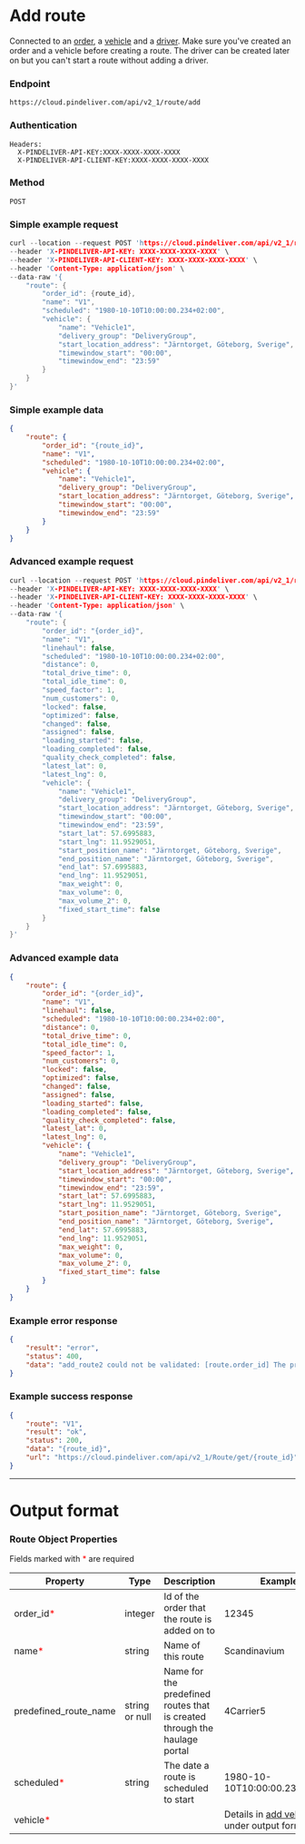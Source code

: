 # Add route

Connected to an [order](/articles/crud_order/add_order.html), a [vehicle](/articles/crud_vehicle/add_vehicle.html) and a [driver](/articles/crud_driver/add_driver.html). Make sure you've created an order and
a vehicle before creating a route. The driver can be created later on but you can't start a route without adding a driver.

### Endpoint
```
https://cloud.pindeliver.com/api/v2_1/route/add
```

### Authentication
```
Headers:
  X-PINDELIVER-API-KEY:XXXX-XXXX-XXXX-XXXX
  X-PINDELIVER-API-CLIENT-KEY:XXXX-XXXX-XXXX-XXXX
```

### Method
```
POST
```

### Simple example request
```C
curl --location --request POST 'https://cloud.pindeliver.com/api/v2_1/route/add' \
--header 'X-PINDELIVER-API-KEY: XXXX-XXXX-XXXX-XXXX' \
--header 'X-PINDELIVER-API-CLIENT-KEY: XXXX-XXXX-XXXX-XXXX' \
--header 'Content-Type: application/json' \
--data-raw '{
    "route": {
        "order_id": {route_id},
        "name": "V1",
        "scheduled": "1980-10-10T10:00:00.234+02:00",
        "vehicle": {
            "name": "Vehicle1",
            "delivery_group": "DeliveryGroup",
            "start_location_address": "Järntorget, Göteborg, Sverige",
            "timewindow_start": "00:00",
            "timewindow_end": "23:59"
        }
    }
}'
```

### Simple example data
```JSON
{
    "route": {
        "order_id": "{route_id}",
        "name": "V1",
        "scheduled": "1980-10-10T10:00:00.234+02:00",
        "vehicle": {
            "name": "Vehicle1",
            "delivery_group": "DeliveryGroup",
            "start_location_address": "Järntorget, Göteborg, Sverige",
            "timewindow_start": "00:00",
            "timewindow_end": "23:59"
        }
    }
}
```

### Advanced example request
```C
curl --location --request POST 'https://cloud.pindeliver.com/api/v2_1/route/add' \
--header 'X-PINDELIVER-API-KEY: XXXX-XXXX-XXXX-XXXX' \
--header 'X-PINDELIVER-API-CLIENT-KEY: XXXX-XXXX-XXXX-XXXX' \
--header 'Content-Type: application/json' \
--data-raw '{
    "route": {
        "order_id": "{order_id}",
        "name": "V1",
        "linehaul": false,
        "scheduled": "1980-10-10T10:00:00.234+02:00",
        "distance": 0,
        "total_drive_time": 0,
        "total_idle_time": 0,
        "speed_factor": 1,
        "num_customers": 0,
        "locked": false,
        "optimized": false,
        "changed": false,
        "assigned": false,
        "loading_started": false,
        "loading_completed": false,
        "quality_check_completed": false,
        "latest_lat": 0,
        "latest_lng": 0,
        "vehicle": {
            "name": "Vehicle1",
            "delivery_group": "DeliveryGroup",
            "start_location_address": "Järntorget, Göteborg, Sverige",
            "timewindow_start": "00:00",
            "timewindow_end": "23:59",
            "start_lat": 57.6995883,
            "start_lng": 11.9529051,
            "start_position_name": "Järntorget, Göteborg, Sverige",
            "end_position_name": "Järntorget, Göteborg, Sverige",
            "end_lat": 57.6995883,
            "end_lng": 11.9529051,
            "max_weight": 0,
            "max_volume": 0,
            "max_volume_2": 0,
            "fixed_start_time": false
        }
    }
}'
```

### Advanced example data
```JSON
{
    "route": {
        "order_id": "{order_id}",
        "name": "V1",
        "linehaul": false,
        "scheduled": "1980-10-10T10:00:00.234+02:00",
        "distance": 0,
        "total_drive_time": 0,
        "total_idle_time": 0,
        "speed_factor": 1,
        "num_customers": 0,
        "locked": false,
        "optimized": false,
        "changed": false,
        "assigned": false,
        "loading_started": false,
        "loading_completed": false,
        "quality_check_completed": false,
        "latest_lat": 0,
        "latest_lng": 0,
        "vehicle": {
            "name": "Vehicle1",
            "delivery_group": "DeliveryGroup",
            "start_location_address": "Järntorget, Göteborg, Sverige",
            "timewindow_start": "00:00",
            "timewindow_end": "23:59",
            "start_lat": 57.6995883,
            "start_lng": 11.9529051,
            "start_position_name": "Järntorget, Göteborg, Sverige",
            "end_position_name": "Järntorget, Göteborg, Sverige",
            "end_lat": 57.6995883,
            "end_lng": 11.9529051,
            "max_weight": 0,
            "max_volume": 0,
            "max_volume_2": 0,
            "fixed_start_time": false
        }
    }
}
```

### Example error response
```JSON
{
    "result": "error",
    "status": 400,
    "data": "add_route2 could not be validated: [route.order_id] The property order_id is required"
}
```

### Example success response
```JSON
{
    "route": "V1",
    "result": "ok",
    "status": 200,
    "data": "{route_id}",
    "url": "https://cloud.pindeliver.com/api/v2_1/Route/get/{route_id}"
}
```

---

# Output format

### Route Object Properties

Fields marked with <font color='red'>*</font> are required

|Property             |Type     |Description          |Example      |  
|---------------------|---------|---------------------|-------------|
|order_id<font color='red'>*</font>|integer|Id of the order that the route is added on to|12345|
|name<font color='red'>*</font>|string|Name of this route|Scandinavium|
|predefined_route_name|string or null|Name for the predefined routes that is created through the haulage portal|4Carrier5|
|scheduled<font color='red'>*</font>|string|The date a route is scheduled to start|1980-10-10T10:00:00.234+02:00|
|vehicle<font color='red'>*</font>|||Details in [add vehicle](/articles/crud_vehicle/add_vehicle.html) under output format|
